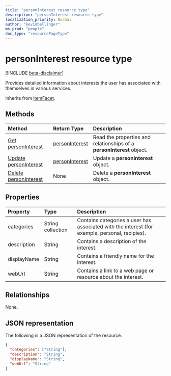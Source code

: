```yaml
---
title: "personInterest resource type"
description: "personInterest resource type"
localization_priority: Normal
author: "kevinbellinger"
ms.prod: "people"
doc_type: "resourcePageType"
---
```


# personInterest resource type

[!INCLUDE [beta-disclaimer](../../includes/beta-disclaimer.md)]

Provides detailed information about interests the user has associated with themselves in various services.

Inherits from [itemFacet](itemfacet.md).

## Methods

| Method       | Return Type | Description |
|:---------------------------------------------------|:------------------------------------|:------------------------------------------------------------|
| [Get personInterest](../api/personinterest-get.md) | [personInterest](personinterest.md) | Read the properties and relationships of a **personInterest** object. |
| [Update personInterest](../api/personinterest-update.md)          | [personInterest](personinterest.md) | Update a **personInterest** object.                               |
| [Delete personInterest](../api/personinterest-delete.md)          | None                                | Delete a **personInterest** object.                               |

## Properties

| Property     | Type             | Description                                                                          |
|:-------------|:-----------------|:-------------------------------------------------------------------------------------|
|categories    |String collection | Contains categories a user has associated with the interest (for example, personal, recipies). |
|description   |String            | Contains a description of the interest.                                              |
|displayName   |String            | Contains a friendly name for the interest.                                           |
|webUrl        |String            | Contains a link to a web page or resource about the interest.                         |

## Relationships

None.

## JSON representation

The following is a JSON representation of the resource. 

<!-- {
  "blockType": "resource",
  "optionalProperties": [

  ],
  "@odata.type": "microsoft.graph.personInterest",
  "baseType": ""
}-->

```json
{
  "categories": ["String"],
  "description": "String",
  "displayName": "String",
  "webUrl": "String"
}
```

<!-- uuid: 16cd6b66-4b1a-43a1-adaf-3a886856ed98
2019-02-04 14:57:30 UTC -->
<!-- {
  "type": "#page.annotation",
  "description": "personInterest resource",
  "keywords": "",
  "section": "documentation",
  "tocPath": ""
}-->

